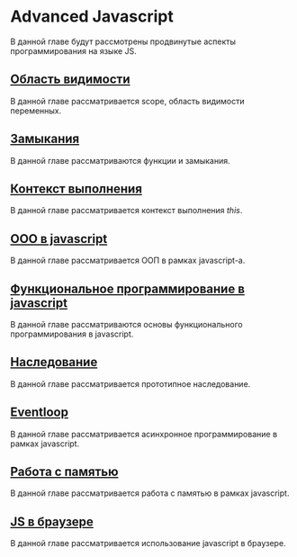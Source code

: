 # Advanced Javascript

В данной главе будут рассмотрены продвинутые аспекты программирования на языке JS.

## [Область видимости](scope.md)

В данной главе рассматривается scope, область видимости переменных.

## [Замыкания](closures/)

В данной главе рассматриваются функции и замыкания.

## [Контекст выполнения](context-this.md)

В данной главе рассматривается контекст выполнения _this_.

## [ООО в javascript](oop-in-javascript/)

В данной главе рассматривается ООП в рамках javascript-а.

## [Функциональное программирование в javascript](fp-in-javascript/)

В данной главе рассматриваются основы функционального программирования в javascript.

## [Наследование](inheritance-and-the-prototype-chain/)

В данной главе рассматривается прототипное наследование.

## [Eventloop](event-loop.md)

В данной главе рассматривается асинхронное программирование в рамках javascript.

## [Работа с памятью](memory-management.md)

В данной главе рассматривается работа с памятью в рамках javascript.

## [JS в браузере](../js-in-browser/)

В данной главе рассматривается использование javascript в браузере.

